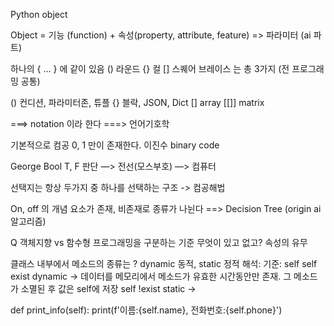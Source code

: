 Python object

Object = 기능 (function) + 속성(property, attribute, feature) => 파라미터 (ai 파트)

하나의 { … } 에 같이 있음
() 라운드 {} 컬 [] 스퀘어 브레이스 는 총 3가지 (전 프로그래밍 공통)

() 컨디션, 파라미터존, 튜플
{} 블락, JSON, Dict
[] array
[[]] matrix

===> notation 이라 한다
===> 언어기호학

기본적으로 컴공 0, 1 만이 존재한다. 이진수 binary code

George Bool
T, F 판단  —> 전선(모스부호) —> 컴퓨터

선택지는 항상 두가지 중 하나를 선택하는 구조 -> 컴공해법


On, off 의 개념
요소가 존재, 비존재로 종류가 나뉜다 ==> Decision Tree (origin ai 알고리즘)

Q 객체지향 vs 함수형 프로그래밍을 구분하는 기준
무엇이 있고 없고?
속성의 유무


클래스 내부에서 메소드의 종류는 ? dynamic 동적, static 정적
해석:
기준: self 
self exist dynamic -> 데이터를 메모리에서 메소드가 유효한 시간동안만 존재. 그 메소드가 소멸된 후 값은 self에 저장 
self !exist static -> 


def print_info(self):
        print(f'이름:{self.name}, 전화번호:{self.phone}')